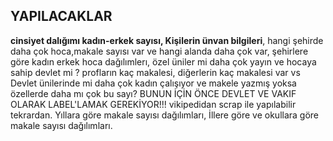 
## YAPILACAKLAR

**cinsiyet dalığımı kadın-erkek sayısı, Kişilerin ünvan bilgileri**, hangi şehirde daha çok hoca,makale sayısı var ve hangi alanda daha çok var, şehirlere göre kadın erkek hoca dağılımlerı, özel üniler mi daha çok yayın ve hocaya sahip devlet mi ? 
profların kaç makalesi, diğerlerin kaç makalesi var vs 
Devlet ünilerinde mi daha çok kadın çalışıyor ve makele yazmış yoksa özellerde daha mı çok bu sayı? BUNUN İÇİN ÖNCE DEVLET VE VAKIF OLARAK LABEL'LAMAK GEREKİYOR!!! vikipedidan scrap ile yapılabilir tekrardan.
Yıllara göre makale sayısı dağılımları, 
İllere göre ve okullara göre makale sayısı dağılımları.
